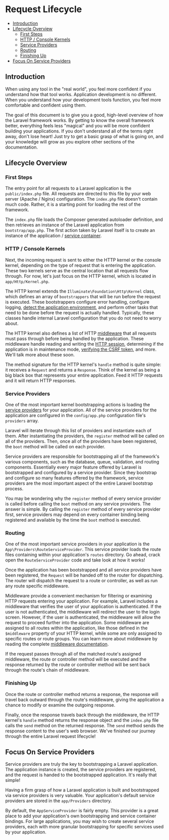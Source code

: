 # Request Lifecycle

- [Introduction](#introduction)
- [Lifecycle Overview](#lifecycle-overview)
    - [First Steps](#first-steps)
    - [HTTP / Console Kernels](#http-console-kernels)
    - [Service Providers](#service-providers)
    - [Routing](#routing)
    - [Finishing Up](#finishing-up)
- [Focus On Service Providers](#focus-on-service-providers)

<a name="introduction"></a>
## Introduction

When using any tool in the "real world", you feel more confident if you understand how that tool works. Application development is no different. When you understand how your development tools function, you feel more comfortable and confident using them.

The goal of this document is to give you a good, high-level overview of how the Laravel framework works. By getting to know the overall framework better, everything feels less "magical" and you will be more confident building your applications. If you don't understand all of the terms right away, don't lose heart! Just try to get a basic grasp of what is going on, and your knowledge will grow as you explore other sections of the documentation.

<a name="lifecycle-overview"></a>
## Lifecycle Overview

<a name="first-steps"></a>
### First Steps

The entry point for all requests to a Laravel application is the `public/index.php` file. All requests are directed to this file by your web server (Apache / Nginx) configuration. The `index.php` file doesn't contain much code. Rather, it is a starting point for loading the rest of the framework.

The `index.php` file loads the Composer generated autoloader definition, and then retrieves an instance of the Laravel application from `bootstrap/app.php`. The first action taken by Laravel itself is to create an instance of the application / [service container](/docs/{{version}}/container).

<a name="http-console-kernels"></a>
### HTTP / Console Kernels

Next, the incoming request is sent to either the HTTP kernel or the console kernel, depending on the type of request that is entering the application. These two kernels serve as the central location that all requests flow through. For now, let's just focus on the HTTP kernel, which is located in `app/Http/Kernel.php`.

The HTTP kernel extends the `Illuminate\Foundation\Http\Kernel` class, which defines an array of `bootstrappers` that will be run before the request is executed. These bootstrappers configure error handling, configure logging, [detect the application environment](/docs/{{version}}/configuration#environment-configuration), and perform other tasks that need to be done before the request is actually handled. Typically, these classes handle internal Laravel configuration that you do not need to worry about.

The HTTP kernel also defines a list of HTTP [middleware](/docs/{{version}}/middleware) that all requests must pass through before being handled by the application. These middleware handle reading and writing the [HTTP session](/docs/{{version}}/session), determining if the application is in maintenance mode, [verifying the CSRF token](/docs/{{version}}/csrf), and more. We'll talk more about these soon.

The method signature for the HTTP kernel's `handle` method is quite simple: it receives a `Request` and returns a `Response`. Think of the kernel as being a big black box that represents your entire application. Feed it HTTP requests and it will return HTTP responses.

<a name="service-providers"></a>
### Service Providers

One of the most important kernel bootstrapping actions is loading the [service providers](/docs/{{version}}/providers) for your application. All of the service providers for the application are configured in the `config/app.php` configuration file's `providers` array.

Laravel will iterate through this list of providers and instantiate each of them. After instantiating the providers, the `register` method will be called on all of the providers. Then, once all of the providers have been registered, the `boot` method will be called on each provider.

Service providers are responsible for bootstrapping all of the framework's various components, such as the database, queue, validation, and routing components. Essentially every major feature offered by Laravel is bootstrapped and configured by a service provider. Since they bootstrap and configure so many features offered by the framework, service providers are the most important aspect of the entire Laravel bootstrap process.

You may be wondering why the `register` method of every service provider is called before calling the `boot` method on any service providers. The answer is simple. By calling the `register` method of every service provider first, service providers may depend on every container binding being registered and available by the time the `boot` method is executed.

<a name="routing"></a>
### Routing

One of the most important service providers in your application is the `App\Providers\RouteServiceProvider`. This service provider loads the route files containing within your application's `routes` directory. Go ahead, crack open the `RouteServiceProvider` code and take look at how it works!

Once the application has been bootstrapped and all service providers have been registered, the `Request` will be handed off to the router for dispatching. The router will dispatch the request to a route or controller, as well as run any route specific middleware.

Middleware provide a convenient mechanism for filtering or examining HTTP requests entering your application. For example, Laravel includes a middleware that verifies the user of your application is authenticated. If the user is not authenticated, the middleware will redirect the user to the login screen. However, if the user is authenticated, the middleware will allow the request to proceed further into the application. Some middleware are assigned to all routes within the application, like those defined in the `$middleware` property of your HTTP kernel, while some are only assigned to specific routes or route groups. You can learn more about middleware by reading the complete [middleware documentation](/docs/{{version}}/middleware).

If the request passes through all of the matched route's assigned middleware, the route or controller method will be executed and the response returned by the route or controller method will be sent back through the route's chain of middleware.

<a name="finishing-up"></a>
### Finishing Up

Once the route or controller method returns a response, the response will travel back outward through the route's middleware, giving the application a chance to modify or examine the outgoing response.

Finally, once the response travels back through the middleware, the HTTP kernel's `handle` method returns the response object and the `index.php` file calls the `send` method on the returned response. The `send` method sends the response content to the user's web browser. We've finished our journey through the entire Laravel request lifecycle!

<a name="focus-on-service-providers"></a>
## Focus On Service Providers

Service providers are truly the key to bootstrapping a Laravel application. The application instance is created, the service providers are registered, and the request is handed to the bootstrapped application. It's really that simple!

Having a firm grasp of how a Laravel application is built and bootstrapped via service providers is very valuable. Your application's default service providers are stored in the `app/Providers` directory.

By default, the `AppServiceProvider` is fairly empty. This provider is a great place to add your application's own bootstrapping and service container bindings. For large applications, you may wish to create several service providers, each with more granular bootstrapping for specific services used by your application.

